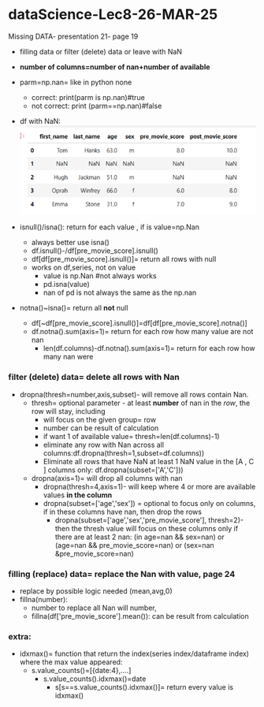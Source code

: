 # dataScience-Lec8-26-MAR-25
Missing DATA- presentation 21- page 19
* filling data or filter (delete) data or leave with NaN
* **number of columns=number of nan+number of available**
* parm=np.nan= like in python none
  * correct: print(parm is np.nan)#true
  * not correct: print (parm==np.nan)#false
* df with NaN:
 ![img.png](img.png)
* isnull()/isna(<value>): return for each value , if is value=np.Nan
  * always better use isna()
  * df.isnull()-/df[pre_movie_score].isnull() 
  * df[df[pre_movie_score].isnull()]= return all rows with null
  * works on df,series, not on value
      * value is np.Nan #not always works
      * pd.isna(value)
      * nan of pd is not always the same as the np.nan 

* notna()~isna()= return all **not** null 
  * df[~df[pre_movie_score].isnull()]=df[df[pre_movie_score].notna()]
  * df.notna().sum(axis=1)= return for each row how many value are not nan
    * len(df.columns)-df.notna().sum(axis=1)= return for each row how many nan were 
### filter (delete) data= delete all rows with Nan
* dropna(thresh=number,axis,subset)- will remove all rows contain Nan.
  * thresh= optional parameter - at least **number** of nan in the *row*, the row will stay, including
    * will focus on the given group= row
    * number can be result of calculation
    * if want 1 of available value= thresh=len(df.columns)-1)
    * eliminate any row with Nan across all columns:df.dropna(thresh=1,subset=df.columns))
    * Eliminate all rows that have NaN at least 1 NaN value in the [A , C ] columns only: df.dropna(subset=['A','C']))
  * dropna(axis=1)= will drop all columns with nan
    * dropna(thresh=4,axis=1)- will keep where 4 or more are available values **in the column**
    * dropna(subset=['age','sex']) = optional to focus only on columns, if in these columns have nan, then drop the rows
      * dropna(subset=['age','sex','pre_movie_score'], thresh=2)-then the thresh value will focus on these columns only
      if there are at least 2 nan: (in age=nan && sex=nan) or (age=nan && pre_movie_score=nan) or (sex=nan &pre_movie_score=nan)
### filling (replace) data= replace the Nan with value, page 24
* replace by possible logic needed (mean,avg,0)
* fillna(number):
  * number to replace all Nan will number,
  * fillna(df['pre_movie_score'].mean()): can be result from calculation
### extra:
* idxmax()= function that return the index(series index/dataframe index) where the max value appeared:
  * s.value_counts()=[{date:4},....]
    * s.value_counts().idxmax()=date
      * s[s==s.value_counts().idxmax()]=  return every value is idxmax()
  